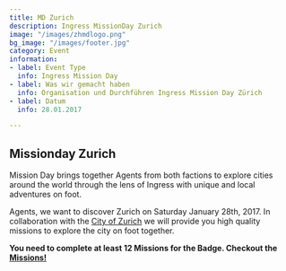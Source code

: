 ```yaml
---
title: MD Zurich
description: Ingress MissionDay Zurich
image: "/images/zhmdlogo.png"
bg_image: "/images/footer.jpg"
category: Event
information:
- label: Event Type
  info: Ingress Mission Day
- label: Was wir gemacht haben
  info: Organisation und Durchführen Ingress Mission Day Zürich
- label: Datum
  info: 28.01.2017

---
```

## Missionday Zurich

Mission Day brings together Agents from both factions to explore cities around the world through the lens of Ingress with unique and local adventures on foot.

Agents, we want to discover Zurich on Saturday January 28th, 2017. In collaboration with the [City of Zurich](https://www.zuerich.com/en) we will provide you high quality missions to explore the city on foot together.

**You need to complete at least 12 Missions for the Badge. Checkout the** [**Missions!**](https://missionday-zurich.ch/index.html#mission-badges)